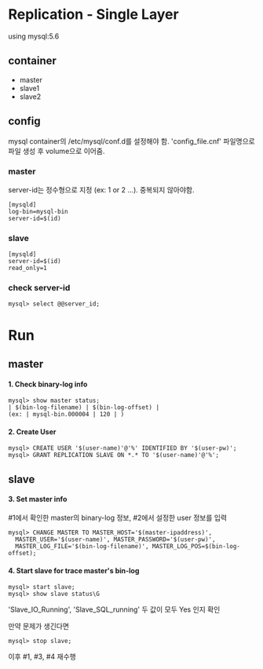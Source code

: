 # Replication - Single Layer
using mysql:5.6

## container
- master
- slave1
- slave2

## config
mysql container의 /etc/mysql/conf.d를 설정해야 함. 'config_file.cnf' 파일명으로 파일 생성 후 volume으로 이어줌.
### master
server-id는 정수형으로 지정 (ex: 1 or 2 ...). 중복되지 않아야함.
```
[mysqld]
log-bin=mysql-bin
server-id=$(id)
```

### slave
```
[mysqld]
server-id=$(id)
read_only=1
```

### check server-id
```
mysql> select @@server_id;
```

# Run
## master
#### 1. Check binary-log info
```
mysql> show master status;
| $(bin-log-filename) | $(bin-log-offset) | 
(ex: | mysql-bin.000004 | 120 | )
```

#### 2. Create User
```
mysql> CREATE USER '$(user-name)'@'%' IDENTIFIED BY '$(user-pw)';
mysql> GRANT REPLICATION SLAVE ON *.* TO '$(user-name)'@'%';
```

## slave
#### 3. Set master info
#1에서 확인한 master의 binary-log 정보, #2에서 설정한 user 정보를 입력
```
mysql> CHANGE MASTER TO MASTER_HOST='$(master-ipaddress)', 
  MASTER_USER='$(user-name)', MASTER_PASSWORD='$(user-pw)',
  MASTER_LOG_FILE='$(bin-log-filename)', MASTER_LOG_POS=$(bin-log-offset);
```

#### 4. Start slave for trace master's bin-log
```
mysql> start slave;
mysql> show slave status\G
```
'Slave_IO_Running', 'Slave_SQL_running' 두 값이 모두 Yes 인지 확인

만약 문제가 생긴다면 
```
mysql> stop slave;
```
이후 #1, #3, #4 재수행